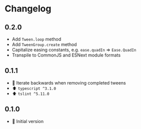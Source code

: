 # Changelog

## 0.2.0

* Add `Tween.loop` method
* Add `TweenGroup.create` method
* Capitalize easing constants, e.g. `ease.quadIn` => `Ease.QuadIn`
* Transpile to CommonJS and ESNext module formats

## 0.1.1

* :bug: Iterate backwards when removing completed tweens
* :arrow_up: `typescript ^3.1.0`
* :arrow_up: `tslint ^5.11.0`

## 0.1.0

* :rocket: Initial version
